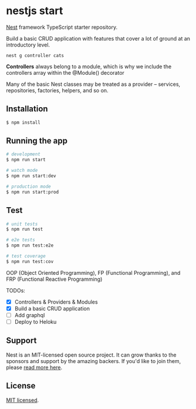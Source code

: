 # nestjs start

[Nest](https://github.com/nestjs/nest) framework TypeScript starter repository.

Build a basic CRUD application with features that cover a lot of ground at an introductory level.


`nest g controller cats`

**Controllers** always belong to a module, which is why we include the controllers array within the @Module() decorator

Many of the basic Nest classes may be treated as a provider – services, repositories, factories, helpers, and so on. 


## Installation

```bash
$ npm install
```

## Running the app

```bash
# development
$ npm run start

# watch mode
$ npm run start:dev

# production mode
$ npm run start:prod
```

## Test

```bash
# unit tests
$ npm run test

# e2e tests
$ npm run test:e2e

# test coverage
$ npm run test:cov
```


OOP (Object Oriented Programming), FP (Functional Programming), and FRP (Functional Reactive Programming)


TODOs:
- [x]  Controllers & Providers & Modules
- [x]  Build a basic CRUD application
- [ ]  Add graphql 
- [ ]  Deploy to Heloku

## Support

Nest is an MIT-licensed open source project. It can grow thanks to the sponsors and support by the amazing backers. If you'd like to join them, please [read more here](https://docs.nestjs.com/support).


## License

[MIT licensed](LICENSE).



